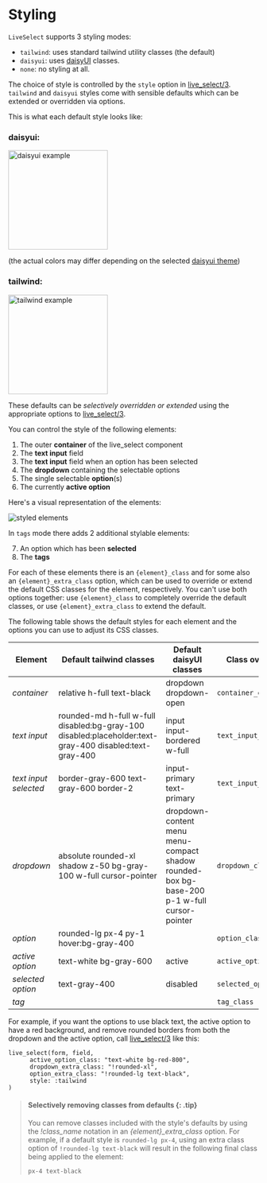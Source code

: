 # Styling

`LiveSelect` supports 3 styling modes:

* `tailwind`: uses standard tailwind utility classes (the default)
* `daisyui`: uses [daisyUI](https://daisyui.com/) classes.
* `none`: no styling at all.

The choice of style is controlled by the `style` option in [live_select/3](`LiveSelect.live_select/3`).
`tailwind` and `daisyui` styles come with sensible defaults which can be extended or overridden via options.

This is what each default style looks like:

### daisyui:

<img alt="daisyui example" src="https://raw.githubusercontent.com/maxmarcon/live_select/main/priv/static/images/daisyui.png"  width="200">

(the actual colors may differ depending on the selected [daisyui theme](https://daisyui.com/docs/themes/))

### tailwind:

<img alt="tailwind example" src="https://raw.githubusercontent.com/maxmarcon/live_select/main/priv/static/images/tailwind.png" width="200">

These defaults can be _selectively overridden or extended_ using the appropriate options
to [live_select/3](`LiveSelect.live_select/3`).

You can control the style of the following elements:

1. The outer **container** of the live_select component
2. The **text input** field
3. The **text input** field when an option has been selected
4. The **dropdown** containing the selectable options
5. The single selectable **option**(s)
6. The currently **active option**

Here's a visual representation of the elements:

![styled elements](https://raw.githubusercontent.com/maxmarcon/live_select/main/priv/static/images/styled_elements.png)

In `tags` mode there adds 2 additional stylable elements:

7. An option which has been **selected**
8. The **tags**

For each of these elements there is an `{element}_class` and for some also an `{element}_extra_class` option, which can
be used
to override or extend the default CSS classes for the element, respectively.
You can't use both options together:
use `{element}_class`
to completely override the default classes, or use `{element}_extra_class` to extend the default.

The following table shows the default styles for each element and the options you can use to adjust its CSS classes.

| Element               | Default tailwind classes                                                                                | Default daisyUI classes                                                                     | Class override option       | Class extend option      |
|-----------------------|---------------------------------------------------------------------------------------------------------|---------------------------------------------------------------------------------------------|-----------------------------|--------------------------|
| *container*           | relative h-full text-black                                                                              | dropdown dropdown-open                                                                      | `container_class`           | `container_extra_class`  |
| *text input*          | rounded-md h-full w-full disabled:bg-gray-100 disabled:placeholder:text-gray-400 disabled:text-gray-400 | input input-bordered w-full                                                                 | `text_input_class`          | `text_input_extra_class` |
| *text input selected* | border-gray-600 text-gray-600 border-2                                                                  | input-primary text-primary                                                                  | `text_input_selected_class` |                          |
| *dropdown*            | absolute rounded-xl shadow z-50 bg-gray-100 w-full cursor-pointer                                       | dropdown-content menu menu-compact shadow rounded-box bg-base-200 p-1 w-full cursor-pointer | `dropdown_class`            | `dropdown_extra_class`   |
| *option*              | rounded-lg px-4 py-1 hover:bg-gray-400                                                                  |                                                                                             | `option_class`              | `option_extra_class`     |
| *active option*       | text-white bg-gray-600                                                                                  | active                                                                                      | `active_option_class`       |                          |
| *selected option*     | text-gray-400                                                                                           | disabled                                                                                    | `selected_option_class`     |
| *tag*                 |                                                                                                         |                                                                                             | `tag_class`                 | `tag_extra_class`        |

For example, if you want the options to use black text, the active option to have a red background,
and remove rounded borders from both the dropdown and the active option, call [live_select/3](`LiveSelect.live_select/3`)
like this:

```
live_select(form, field,
      active_option_class: "text-white bg-red-800",
      dropdown_extra_class: "!rounded-xl",
      option_extra_class: "!rounded-lg text-black",
      style: :tailwind
)
```

> #### Selectively removing classes from defaults {: .tip}
> 
> You can remove classes included with the style's defaults by using the *!class_name* notation
> in an *{element}_extra_class* option. For example, if a default style is `rounded-lg px-4`,
> using an extra class option of `!rounded-lg text-black` will result in the following final class 
> being applied to the element:
> 
>  `px-4 text-black`


